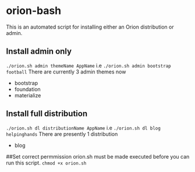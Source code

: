 # orion-bash
This is an automated script for installing either an Orion distribution or admin.

## Install admin only
`./orion.sh admin themeName AppName` 
i.e 
`./orion.sh admin bootstrap football`
There are currently 3 admin themes now
* bootstrap
* foundation 
* materialize

## Install full distribution
`./orion.sh dl distributionName AppName`
i.e `./orion.sh dl blog helpinghands`
There are presently 1 distribution
* blog

##Set correct permmission
orion.sh must be made executed before you can run this script.
`chmod +x orion.sh`
